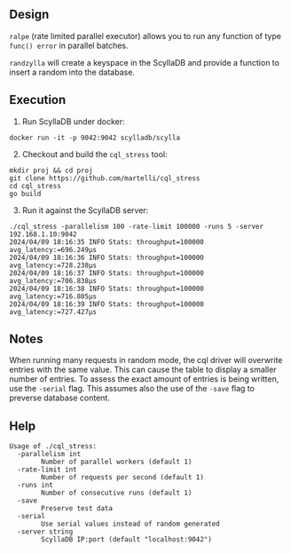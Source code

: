 ## Design

`ralpe` (rate limited parallel executor) allows you to run any
function of type `func() error` in parallel batches.

`randzylla` will create a keyspace in the ScyllaDB and provide
a function to insert a random into the database. 

## Execution

1. Run ScyllaDB under docker:

```
docker run -it -p 9042:9042 scylladb/scylla
```

2. Checkout and build the `cql_stress` tool:

```
mkdir proj && cd proj
git clone https://github.com/martelli/cql_stress
cd cql_stress
go build
```

3. Run it against the ScyllaDB server:

```
./cql_stress -parallelism 100 -rate-limit 100000 -runs 5 -server 192.168.1.10:9042
2024/04/09 18:16:35 INFO Stats: throughput=100000 avg_latency:=696.249µs
2024/04/09 18:16:36 INFO Stats: throughput=100000 avg_latency:=728.238µs
2024/04/09 18:16:37 INFO Stats: throughput=100000 avg_latency:=706.838µs
2024/04/09 18:16:38 INFO Stats: throughput=100000 avg_latency:=716.805µs
2024/04/09 18:16:39 INFO Stats: throughput=100000 avg_latency:=727.427µs
```

## Notes

When running many requests in random mode, the cql driver will overwrite entries with
the same value. This can cause the table to display a smaller number of entries.
To assess the exact amount of entries is being written, use the `-serial` flag.
This assumes also the use of the `-save` flag to preverse database content.


## Help

```
Usage of ./cql_stress:
  -parallelism int
    	Number of parallel workers (default 1)
  -rate-limit int
    	Number of requests per second (default 1)
  -runs int
    	Number of consecutive runs (default 1)
  -save
    	Preserve test data
  -serial
    	Use serial values instead of random generated
  -server string
    	ScyllaDB IP:port (default "localhost:9042")
```
